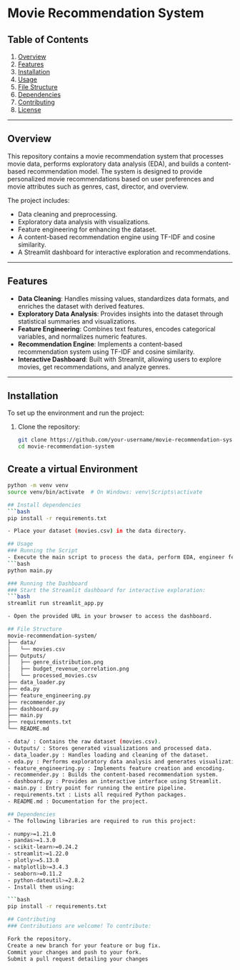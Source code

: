 # Movie Recommendation System

## Table of Contents
1. [Overview](#overview)
2. [Features](#features)
3. [Installation](#installation)
4. [Usage](#usage)
5. [File Structure](#file-structure)
6. [Dependencies](#dependencies)
7. [Contributing](#contributing)
8. [License](#license)

---

## Overview

This repository contains a movie recommendation system that processes movie data, performs exploratory data analysis (EDA), and builds a content-based recommendation model. The system is designed to provide personalized movie recommendations based on user preferences and movie attributes such as genres, cast, director, and overview.

The project includes:
- Data cleaning and preprocessing.
- Exploratory data analysis with visualizations.
- Feature engineering for enhancing the dataset.
- A content-based recommendation engine using TF-IDF and cosine similarity.
- A Streamlit dashboard for interactive exploration and recommendations.

---

## Features

- **Data Cleaning**: Handles missing values, standardizes data formats, and enriches the dataset with derived features.
- **Exploratory Data Analysis**: Provides insights into the dataset through statistical summaries and visualizations.
- **Feature Engineering**: Combines text features, encodes categorical variables, and normalizes numeric features.
- **Recommendation Engine**: Implements a content-based recommendation system using TF-IDF and cosine similarity.
- **Interactive Dashboard**: Built with Streamlit, allowing users to explore movies, get recommendations, and analyze genres.

---

## Installation

To set up the environment and run the project:

1. Clone the repository:
   ```bash
   git clone https://github.com/your-username/movie-recommendation-system.git
   cd movie-recommendation-system

## Create a virtual Environment 
```bash
python -m venv venv
source venv/bin/activate  # On Windows: venv\Scripts\activate

## Install dependencies
```bash
pip install -r requirements.txt

- Place your dataset (movies.csv) in the data directory.

## Usage
### Running the Script
- Execute the main script to process the data, perform EDA, engineer features, and build the recommendation system: 
```bash
python main.py

### Running the Dashboard
### Start the Streamlit dashboard for interactive exploration:
```bash
streamlit run streamlit_app.py

- Open the provided URL in your browser to access the dashboard.

## File Structure 
movie-recommendation-system/
├── data/
│   └── movies.csv
├── Outputs/
│   ├── genre_distribution.png
│   ├── budget_revenue_correlation.png
│   └── processed_movies.csv
├── data_loader.py
├── eda.py
├── feature_engineering.py
├── recommender.py
├── dashboard.py
├── main.py
├── requirements.txt
└── README.md

- data/ : Contains the raw dataset (movies.csv).
- Outputs/ : Stores generated visualizations and processed data.
- data_loader.py : Handles loading and cleaning of the dataset.
- eda.py : Performs exploratory data analysis and generates visualizations.
- feature_engineering.py : Implements feature creation and encoding.
- recommender.py : Builds the content-based recommendation system.
- dashboard.py : Provides an interactive interface using Streamlit.
- main.py : Entry point for running the entire pipeline.
- requirements.txt : Lists all required Python packages.
- README.md : Documentation for the project.

## Dependencies
- The following libraries are required to run this project:

- numpy>=1.21.0
- pandas>=1.3.0
- scikit-learn>=0.24.2
- streamlit>=1.22.0
- plotly>=5.13.0
- matplotlib>=3.4.3
- seaborn>=0.11.2
- python-dateutil>=2.8.2
- Install them using: 

```bash
pip install -r requirements.txt

## Contributing
### Contributions are welcome! To contribute:

Fork the repository.
Create a new branch for your feature or bug fix.
Commit your changes and push to your fork.
Submit a pull request detailing your changes

